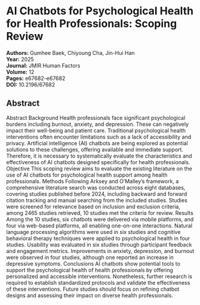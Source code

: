 # AI Chatbots for Psychological Health for Health Professionals: Scoping Review

**Authors:** Gumhee Baek, Chiyoung Cha, Jin-Hui Han  
**Year:** 2025  
**Journal:** JMIR Human Factors  
**Volume:** 12  
**Pages:** e67682-e67682  
**DOI:** 10.2196/67682  

## Abstract
Abstract                      Background            Health professionals face significant psychological burdens including burnout, anxiety, and depression. These can negatively impact their well-being and patient care. Traditional psychological health interventions often encounter limitations such as a lack of accessibility and privacy. Artificial intelligence (AI) chatbots are being explored as potential solutions to these challenges, offering available and immediate support. Therefore, it is necessary to systematically evaluate the characteristics and effectiveness of AI chatbots designed specifically for health professionals.                                Objective            This scoping review aims to evaluate the existing literature on the use of AI chatbots for psychological health support among health professionals.                                Methods            Following Arksey and O’Malley’s framework, a comprehensive literature search was conducted across eight databases, covering studies published before 2024, including backward and forward citation tracking and manual searching from the included studies. Studies were screened for relevance based on inclusion and exclusion criteria, among 2465 studies retrieved, 10 studies met the criteria for review.                                Results            Among the 10 studies, six chatbots were delivered via mobile platforms, and four via web-based platforms, all enabling one-on-one interactions. Natural language processing algorithms were used in six studies and cognitive behavioral therapy techniques were applied to psychological health in four studies. Usability was evaluated in six studies through participant feedback and engagement metrics. Improvements in anxiety, depression, and burnout were observed in four studies, although one reported an increase in depressive symptoms.                                Conclusions            AI chatbots show potential tools to support the psychological health of health professionals by offering personalized and accessible interventions. Nonetheless, further research is required to establish standardized protocols and validate the effectiveness of these interventions. Future studies should focus on refining chatbot designs and assessing their impact on diverse health professionals.

